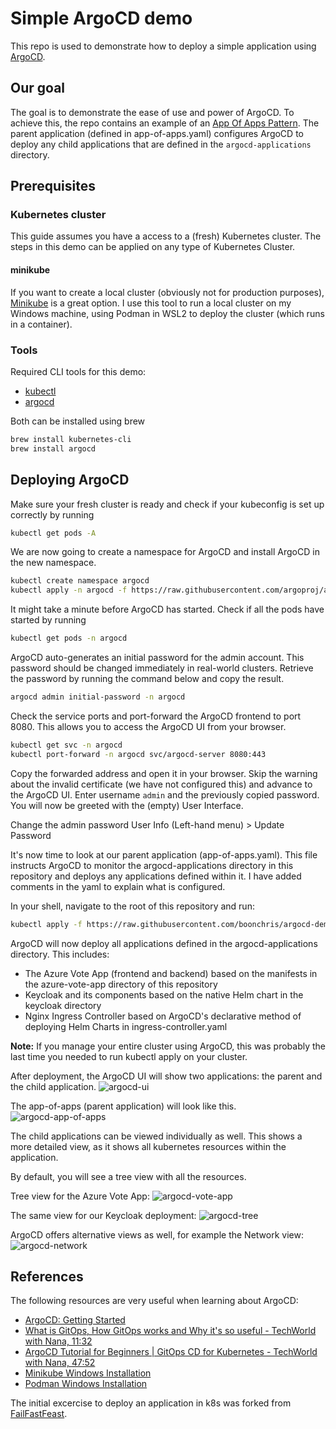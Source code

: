 # Simple ArgoCD demo

This repo is used to demonstrate how to deploy a simple application using [ArgoCD](https://argo-cd.readthedocs.io/en/stable/).

## Our goal
The goal is to demonstrate the ease of use and power of ArgoCD. To achieve this, the repo contains an example of an [App Of Apps Pattern](https://argo-cd.readthedocs.io/en/latest/operator-manual/cluster-bootstrapping/). The parent application (defined in app-of-apps.yaml) configures ArgoCD to deploy any child applications that are defined in the ```argocd-applications``` directory.

## Prerequisites 

### Kubernetes cluster
This guide assumes you have a access to a (fresh) Kubernetes cluster. The steps in this demo can be applied on any type of Kubernetes Cluster.

#### minikube
If you want to create a local cluster (obviously not for production purposes), [Minikube](https://minikube.sigs.k8s.io/docs/) is a great option. I use this tool to run a local cluster on my Windows machine, using Podman in WSL2 to deploy the cluster (which runs in a container).

### Tools
Required CLI tools for this demo:
- [kubectl](https://kubernetes.io/docs/tasks/tools/install-kubectl-linux/)
- [argocd](https://argo-cd.readthedocs.io/en/stable/cli_installation/)

Both can be installed using brew
```bash
brew install kubernetes-cli
brew install argocd
```

## Deploying ArgoCD

Make sure your fresh cluster is ready and check if your kubeconfig is set up correctly by running
```bash
kubectl get pods -A
```

We are now going to create a namespace for ArgoCD and install ArgoCD in the new namespace.
```bash
kubectl create namespace argocd
kubectl apply -n argocd -f https://raw.githubusercontent.com/argoproj/argo-cd/stable/manifests/install.yaml
```

It might take a minute before ArgoCD has started. Check if all the pods have started by running
```bash
kubectl get pods -n argocd
```

ArgoCD auto-generates an initial password for the admin account. This password should be changed immediately in real-world clusters. Retrieve the password by running the command below and copy the result. 
```bash
argocd admin initial-password -n argocd
```

Check the service ports and port-forward the ArgoCD frontend to port 8080. This allows you to access the ArgoCD UI from your browser. 
```bash
kubectl get svc -n argocd
kubectl port-forward -n argocd svc/argocd-server 8080:443
```

Copy the forwarded address and open it in your browser. Skip the warning about the invalid certificate (we have not configured this) and advance to the ArgoCD UI. Enter username ```admin``` and the previously copied password. You will now be greeted with the (empty) User Interface.

Change the admin password User Info (Left-hand menu) > Update Password

It's now time to look at our parent application (app-of-apps.yaml). This file instructs ArgoCD to monitor the argocd-applications directory in this repository and deploys any applications defined within it. I have added comments in the yaml to explain what is configured. 

In your shell, navigate to the root of this repository and run:
```bash
kubectl apply -f https://raw.githubusercontent.com/boonchris/argocd-demo/main/app-of-apps.yaml
```

ArgoCD will now deploy all applications defined in the argocd-applications directory. This includes:
- The Azure Vote App (frontend and backend) based on the manifests in the azure-vote-app directory of this repository
- Keycloak and its components based on the native Helm chart in the keycloak directory
- Nginx Ingress Controller based on ArgoCD's declarative method of deploying Helm Charts in ingress-controller.yaml

**Note:** If you manage your entire cluster using ArgoCD, this was probably the last time you needed to run kubectl apply on your cluster. 

After deployment, the ArgoCD UI will show two applications: the parent and the child application. 
![argocd-ui](images/argocd-ui.png)

The app-of-apps (parent application) will look like this.
![argocd-app-of-apps](images/argocd-app-of-apps.png)

The child applications can be viewed individually as well. This shows a more detailed view, as it shows all kubernetes resources within the application.

By default, you will see a tree view with all the resources.

Tree view for the Azure Vote App:
![argocd-vote-app](images/argocd-vote-app.png)

The same view for our Keycloak deployment:
![argocd-tree](images/argocd-tree-view.png)

ArgoCD offers alternative views as well, for example the Network view:
![argocd-network](images/argocd-network-view.png)

## References

The following resources are very useful when learning about ArgoCD:
- [ArgoCD: Getting Started](https://argo-cd.readthedocs.io/en/stable/getting_started/#1-install-argo-cd)
- [What is GitOps, How GitOps works and Why it's so useful - TechWorld with Nana, 11:32](https://www.youtube.com/watch?v=f5EpcWp0THw)
- [ArgoCD Tutorial for Beginners | GitOps CD for Kubernetes - TechWorld with Nana, 47:52](https://www.youtube.com/watch?v=MeU5_k9ssrs)
- [Minikube Windows Installation](https://minikube.sigs.k8s.io/docs/start/?arch=%2Fwindows%2Fx86-64%2Fstable%2F.exe+download)
- [Podman Windows Installation](https://github.com/containers/podman/blob/main/docs/tutorials/podman-for-windows.md)

The initial excercise to deploy an application in k8s was forked from [FailFastFeast](https://github.com/jpvdham/FailFastFeast).